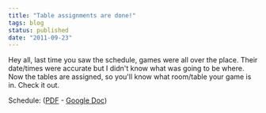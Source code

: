 ```yaml
---
title: "Table assignments are done!"
tags: blog
status: published
date: "2011-09-23"
---
```


Hey all, last time you saw the schedule, games were all over the place. Their date/times were accurate but I didn't know what was going to be where. Now the tables are assigned, so you'll know what room/table your game is in. Check it out.

Schedule: ([PDF](http://www.bigbadcon.com/wp-content/uploads/2011/09/BBC_schedule2.pdf) - [Google Doc](https://docs.google.com/spreadsheet/ccc?key=0AqNVQlE61iI2dGdkc29ZVFR3S3RMTzFRU1V4LW9tT2c&hl=en_US#gid=6))
